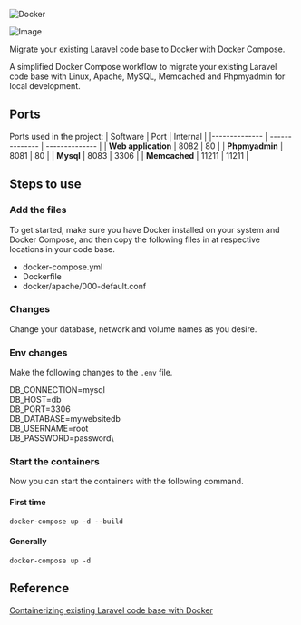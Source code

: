 ![Docker](https://github.com/supermavster/docker-laravel-8/workflows/Docker/badge.svg)

![Image](https://www.krish.website/static/images/files/laravel_with_docker.png)

Migrate your existing Laravel code base to Docker with Docker Compose. 

A simplified Docker Compose workflow to migrate your existing Laravel code base with Linux, Apache, MySQL, Memcached and Phpmyadmin for local development.

## Ports

Ports used in the project:
| Software | Port | Internal |
|-------------- | -------------- | -------------- |
| **Web application** | 8082 | 80 |
| **Phpmyadmin** | 8081 | 80 |
| **Mysql** | 8083 | 3306 |
| **Memcached** | 11211 | 11211 |

## Steps to use

### Add the files
To get started, make sure you have Docker installed on your system and Docker Compose, and then copy the following files in at respective locations in your code base. 
- docker-compose.yml
- Dockerfile
- docker/apache/000-default.conf

### Changes
Change your database, network and volume names as you desire. 

### Env changes
Make the following changes to the `.env` file.

DB_CONNECTION=mysql\
DB_HOST=db\
DB_PORT=3306\
DB_DATABASE=mywebsitedb\
DB_USERNAME=root\
DB_PASSWORD=password\

### Start the containers
Now you can start the containers with the following command. 
#### First time
`docker-compose up -d --build`
#### Generally
`docker-compose up -d`

## Reference
[Containerizing existing Laravel code base with Docker](https://www.krish.website/blog/post/containerizing-my-website-with-docker
)

